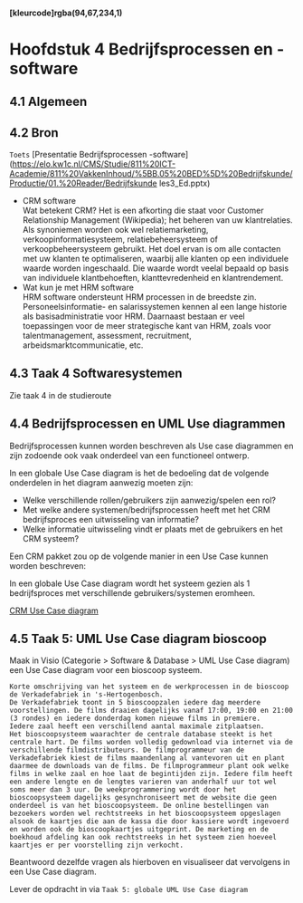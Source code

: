 #### [kleurcode]rgba(94,67,234,1)

#  Hoofdstuk 4 Bedrijfsprocessen en -software

## 4.1 Algemeen

## 4.2 Bron

``Toets`` [Presentatie Bedrijfsprocessen -software](https://elo.kw1c.nl/CMS/Studie/811%20ICT-Academie/811%20VakkenInhoud/%5BB.05%20BED%5D%20Bedrijfskunde/Productie/01.%20Reader/Bedrijfskunde les3_Ed.pptx)

- CRM software<br>
Wat betekent CRM? Het is een afkorting die staat voor Customer Relationship Management (Wikipedia); het beheren van uw klantrelaties. Als synoniemen worden ook wel relatiemarketing, verkoopinformatiesysteem, relatiebeheersysteem of verkoopbeheersysteem gebruikt. Het doel ervan is om alle contacten met uw klanten te optimaliseren, waarbij alle klanten op een individuele waarde worden ingeschaald. Die waarde wordt veelal bepaald op basis van individuele klantbehoeften, klanttevredenheid en klantrendement.
- Wat kun je met HRM software<br>
HRM software ondersteunt HRM processen in de breedste zin. Personeelsinformatie- en salarissystemen kennen al een lange historie als basisadministratie voor HRM. Daarnaast bestaan er veel toepassingen voor de meer strategische kant van HRM, zoals voor talentmanagement, assessment, recruitment, arbeidsmarktcommunicatie, etc. 

## 4.3 Taak 4 Softwaresystemen

Zie taak 4 in de studieroute

## 4.4 Bedrijfsprocessen en UML Use diagrammen

Bedrijfsprocessen kunnen worden beschreven als Use case diagrammen en zijn zodoende ook vaak onderdeel van een functioneel ontwerp.

In een globale Use Case diagram is het de bedoeling dat de volgende onderdelen in het diagram aanwezig moeten zijn:

- Welke verschillende rollen/gebruikers zijn aanwezig/spelen een rol?
- Met welke andere systemen/bedrijfsprocessen heeft met het CRM bedrijfsproces een uitwisseling van informatie?
- Welke informatie uitwisseling vindt er plaats met de gebruikers en het CRM systeem? 

Een CRM pakket zou op de volgende manier in een Use Case kunnen worden beschreven:

In een globale Use Case diagram wordt het systeem gezien als 1 bedrijfsproces met verschillende gebruikers/systemen eromheen.


<a href="https://elo.kw1c.nl/CMS/Studie/811%20ICT-Academie/811%20VakkenInhoud/[B.05%20BED]%20Bedrijfskunde/Productie/04.%20Aanvullend/CRM1.pdf" target="_new">CRM Use Case diagram</a>


## 4.5 Taak 5: UML Use Case diagram bioscoop

Maak in Visio (Categorie > Software & Database > UML Use Case diagram) een Use Case diagram voor een bioscoop systeem.
 
    Korte omschrijving van het systeem en de werkprocessen in de bioscoop de Verkadefabriek in 's-Hertogenbosch. 
    De Verkadefabriek toont in 5 bioscoopzalen iedere dag meerdere voorstellingen. De films draaien dagelijks vanaf 17:00, 19:00 en 21:00 (3 rondes) en iedere donderdag komen nieuwe films in premiere.
    Iedere zaal heeft een verschillend aantal maximale zitplaatsen.
    Het bioscoopsysteem waarachter de centrale database steekt is het centrale hart. De films worden volledig gedownload via internet via de verschillende filmdistributeurs. De filmprogrammeur van de Verkadefabriek kiest de films maandenlang al vantevoren uit en plant daarmee de downloads van de films. De filmprogrammeur plant ook welke films in welke zaal en hoe laat de begintijden zijn. Iedere film heeft een andere lengte en de lengtes varieren van anderhalf uur tot wel soms meer dan 3 uur. De weekprogrammering wordt door het bioscoopsysteem dagelijks gesynchroniseert met de website die geen onderdeel is van het bioscoopsysteem. De online bestellingen van bezoekers worden wel rechtstreeks in het bioscoopsysteem opgeslagen alsook de kaartjes die aan de kassa die door kassiere wordt ingevoerd en worden ook de bioscoopkaartjes uitgeprint. De marketing en de boekhoud afdeling kan ook rechtstreeks in het systeem zien hoeveel kaartjes er per voorstelling zijn verkocht. 

Beantwoord dezelfde vragen als hierboven en visualiseer dat vervolgens in een Use Case diagram.

Lever de opdracht in via ``Taak 5: globale UML Use Case diagram``
